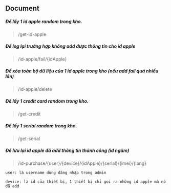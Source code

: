 ## Document

##### Để lấy 1 id apple random trong kho.
>/get-id-apple

##### Để log lại trường hợp không add được thông tin cho id apple
>/id-apple/fail/{idApple}

##### Để xóa toàn bộ dữ liệu của 1 id apple trong kho (nếu add fail quá nhiều lần)
>/id-apple/delete

##### Để lấy 1 credit card random trong kho.
>/get-credit

##### Để lấy 1 serial random trong kho.
>/get-serial

##### Để lưu lại id apple đã add thông tin thành công (id ngâm)
>/id-purchase/{user}/{device}/{idApple}/{serial}/{imei}/{lang}

`user: là username dùng đăng nhập trong admin`

`device: là id của thiết bị, 1 thiết bị chỉ gọi ra những id apple mà nó đã add`

